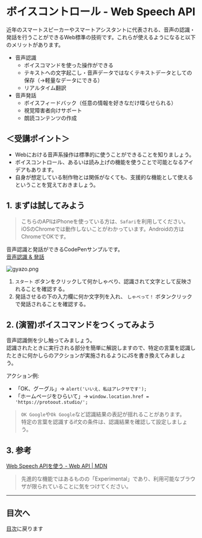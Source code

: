 # ボイスコントロール - Web Speech API

近年のスマートスピーカーやスマートアシスタントに代表される、音声の認識・発話を行うことができるWeb標準の技術です。これらが使えるようになると以下のメリットがあります。

- 音声認識
  - ボイスコマンドを使った操作ができる
  - テキストへの文字起こし・音声データではなくテキストデータとしての保存（→軽量なデータにできる）
  - リアルタイム翻訳
- 音声発話
  - ボイスフィードバック（任意の情報を好きなだけ喋らせられる）
  - 視覚障害者向けサポート
  - 朗読コンテンツの作成

## ＜受講ポイント＞
  
- Webにおける音声系操作は標準的に使うことができることを知りましょう。
- ボイスコントロール、あるいは読み上げの機能を使うことで可能となるアイデアもあります。
- 自身が想定している制作物とは関係がなくても、支援的な機能として使えるということを覚えておきましょう。

## 1. まずは試してみよう

> こちらのAPIはiPhoneを使っている方は、`Safari`を利用してください。  
> iOSのChromeでは動作しないことがわかっています。Androidの方はChromeでOKです。

音声認識と発話ができるCodePenサンプルです。  
[音声認識 & 発話](https://codepen.io/watanabe-tsubasa/pen/rNQOYeG?editors=1011)

![gyazo.png](https://i.gyazo.com/5bc716bf9a20d71961974549f4585e16.png)

1. `スタート` ボタンをクリックして何かしゃべり、認識されて文字として反映されることを確認する。
2. 発話させるの下の入力欄に何か文字列を入れ、 `しゃべって！` ボタンクリックで発話されることを確認する。

## 2. (演習)ボイスコマンドをつくってみよう

音声認識側を少し触ってみましょう。  
認識されたときに実行される部分を簡単に解説しますので、特定の言葉を認識したときに何かしらのアクションが実施されるようにJSを書き換えてみましょう。

アクション例:

- 「OK、グーグル」→ `alert('いいえ、私はアレクサです');`
- 「ホームページをひらいて」→ `window.location.href = 'https://protoout.studio/';`

> `OK Google`や`Ok Google`など認識結果の表記が揺れることがあります。  
> 特定の言葉を認識するif文の条件は、認識結果を確認して設定しましょう。

## 3. 参考

[Web Speech APIを使う \- Web API \| MDN](https://developer.mozilla.org/ja/docs/Web/API/Web_Speech_API/Using_the_Web_Speech_API)

> 先進的な機能ではあるものの「Experimental」であり、利用可能なブラウザが限られていることに気をつけてください。

---

## 目次へ

[目次](https://github.com/protoout/po-common/tree/main/lessons)に戻ります

